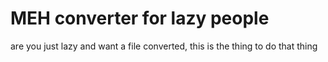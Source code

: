 # MEH converter for lazy people
are you just lazy and want a file converted, this is the thing to do that thing
